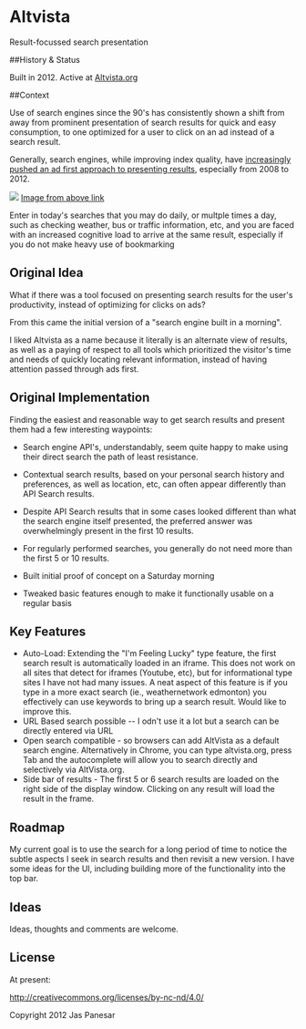 Altvista
========

Result-focussed search presentation


##History & Status

Built in 2012.  Active at [Altvista.org](http://www.altvista.org)

##Context

Use of search engines since the 90's has consistently shown a shift from away from prominent presentation of search results for quick and easy consumption, to one optimized for a user to click on an ad instead of a search result.

Generally, search engines, while improving index quality, have [increasingly pushed an ad first approach to presenting results](http://www.businessinsider.com/google-has-taken-over-its-search-results-page-with-its-own-content-and-ads-2012-6), especially from 2008 to 2012.

![](http://i.imgur.com/mSO3Xp4.jpg)
[Image from above link](http://www.businessinsider.com/google-has-taken-over-its-search-results-page-with-its-own-content-and-ads-2012-6)

Enter in today's searches that you may do daily, or multple times a day, such as checking weather, bus or traffic information, etc, and you are faced with an increased cognitive load to arrive at the same result, especially if you do not make heavy use of bookmarking

## Original Idea

What if there was a tool focused on presenting search results for the user's productivity, instead of optimizing for clicks on ads?

From this came the initial version of a "search engine built in a morning".

I liked Altvista as a name because it literally is an alternate view of results, as well as a paying of respect to all tools which prioritized the visitor's time and needs of quickly locating relevant information, instead of having attention passed through ads first.

## Original Implementation

Finding the easiest and reasonable way to get search results and present them had a few interesting waypoints:

- Search engine API's, understandably, seem quite happy to make using their direct search the path of least resistance.
- Contextual search results, based on your personal search history and preferences, as well as location, etc, can often appear differently than API Search results.

- Despite API Search results that in some cases looked different than what the search engine itself presented, the preferred answer was overwhelmingly present in the first 10 results.
- For regularly performed searches, you generally do not need more than the first 5 or 10 results.

- Built initial proof of concept on a Saturday morning
- Tweaked basic features enough to make it functionally usable on a regular basis

##  Key Features

- Auto-Load: Extending the "I'm Feeling Lucky" type feature, the first search result is automatically loaded in an iframe.  This does not work on all sites that detect for iframes (Youtube, etc), but for informational type sites I have not had many issues.  A neat aspect of this feature is if you type in a more exact search (ie., weathernetwork edmonton) you effectively can use keywords to bring up a search result. Would like to improve this.  
- URL Based search possible -- I odn't use it a lot but a search can be directly entered via URL
- Open search compatible -  so browsers can add AltVista as a default search engine.  Alternatively in Chrome, you can type altvista.org, press Tab and the autocomplete will allow you to search directly and selectively via AltVista.org.
- Side bar of results - The first 5 or 6 search results are loaded on the right side of the display window.  Clicking on any result will load the result in the frame.


## Roadmap

My current goal is to use the search for a long period of time to notice the subtle aspects I seek in search results and then revisit a new version.  I have some ideas for the UI, including building more of the functionality into the top bar.

## Ideas

Ideas, thoughts and comments are welcome.

## License

At present:

http://creativecommons.org/licenses/by-nc-nd/4.0/

Copyright 2012 Jas Panesar
